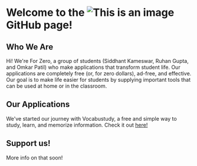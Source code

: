 # Welcome to the ![This is an image](https://drive.google.com/uc?export=download&id=17HF5g5AWnndndBOumGkkemf53u9kuPER) GitHub page!

## Who We Are

Hi! We're For Zero, a group of students (Siddhant Kameswar, Ruhan Gupta, and Omkar Patil) who make applications that transform student life. Our applications are completely free (or, for zero dollars), ad-free, and effective. Our goal is to make life easier for students by supplying important tools that can be used at home or in the classroom.

## Our Applications

We've started our journey with Vocabustudy, a free and simple way to study, learn, and memorize information. Check it out [here!](https://vocabustudyonline.web.app/)

## Support us!

More info on that soon!
